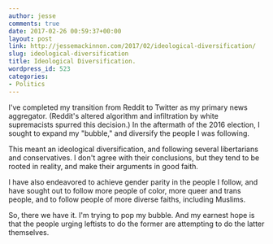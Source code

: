 ```yaml
---
author: jesse
comments: true
date: 2017-02-26 00:59:37+00:00
layout: post
link: http://jessemackinnon.com/2017/02/ideological-diversification/
slug: ideological-diversification
title: Ideological Diversification.
wordpress_id: 523
categories:
- Politics
---
```


I've completed my transition from Reddit to Twitter as my primary news aggregator. (Reddit's altered algorithm and infiltration by white supremacists spurred this decision.) In the aftermath of the 2016 election, I sought to expand my "bubble," and diversify the people I was following.

This meant an ideological diversification, and following several libertarians and conservatives. I don't agree with their conclusions, but they tend to be rooted in reality, and make their arguments in good faith.

I have also endeavored to achieve gender parity in the people I follow, and have sought out to follow more people of color, more queer and trans people, and to follow people of more diverse faiths, including Muslims.

So, there we have it. I'm trying to pop my bubble. And my earnest hope is that the people urging leftists to do the former are attempting to do the latter themselves.
